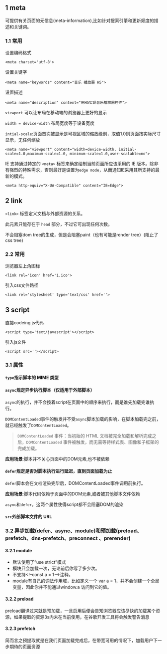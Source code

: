 #

## 1 meta

可提供有关页面的元信息(meta-information),比如针对搜索引擎和更新频度的描述和关键词。

### 1.1 常用

设置编码格式

`<meta charset='utf-8'>`



设置关键字

`<meta name="keywords" content="音乐 播放器 H5">`



设置描述

`<meta name="description" content="用H5实现音乐播放器控件">`

`viewport` 可以让布局在移动端的浏览器上更好的显示

`width = device-width` 布局宽度等于设备宽度

`intial-scale`:页面首次被显示是可视区域的缩放级别，取值1.0则页面按实际尺寸显示，无任何缩放

`<meta name="viewport" content="width=device-width, initial-scale=1.0,maximum-scale=1.0, minimum-scale=1.0,user-scalable=no">`

IE 支持通过特定的 `<meta>` 标签来确定绘制当前页面所应该采用的 IE 版本。除非有强烈的特殊需求，否则最好是设置为`edge mode`，从而通知IE采用其所支持的最新的模式。

`<meta http-equiv="X-UA-Compatible" content="IE=Edge">`

## 2 link

`<link>` 标签定义文档与外部资源的关系。

此元素只能存在于 `head` 部分，不过它可出现任何次数。

不会阻塞dom tree的生成，但是会阻塞paint（也有可能是render tree）(阻止了css tree)

### 2.2 常用

浏览器左上角图标

`<link rel='icon' href='1.ico'>`

引入css文件路径

`<link rel='stylesheet' type='text/css' href=''>`

## 3 script

直接codeing js代码

`<script type='text/javascript'></script>`

引入js文件

`<script src=''></script>`

### 3.1 属性

#### `type`指示脚本的 MIME 类型

#### `async`规定异步执行脚本（仅适用于外部脚本）

`async`的执行，并不会按着script在页面中的顺序来执行，而是谁先加载完谁执行。

`DOMContentLoaded`事件的触发并不受`async`脚本加载的影响，在脚本加载完之前，就已经触发了`DOMContentLoaded`。

>`DOMContentLoaded` 事件：当初始的 HTML 文档被完全加载和解析完成之后，`DOMContentLoaded` 事件被触发，而无需等待样式表、图像和子框架的完成加载。

**应用场景**:脚本并不关心页面中的DOM元素,也不被依赖

#### `defer`规定是否对脚本执行进行延迟，直到页面加载为止

`defer`脚本会在文档渲染完毕后，DOMContentLoaded事件调用前执行。

**应用场景**:脚本代码依赖于页面中的DOM元素,或者被其他脚本文件依赖

`async`和`defer`，这两个属性使得script都不会阻塞DOM的渲染

#### `src`外部脚本文件的 URL

### 3.2 异步加载(defer、async、module)和预加载(preload、prefetch、dns-prefetch、preconnect 、prerender)

#### 3.2.1 module

- 默认使用了”use strict”模式
- 模块只会加载一次，无论前后你写了多少次。
- 不支持<!–const a = 1–>注释。
- module有自己的词法作用域，比如定义一个 var a = 1，并不会创建一个全局变量，因此你并不能通过window.a 访问到它的值。

#### 3.2.2 preload

preload翻译过来就是预加载，一旦启用后便会告知浏览器应该尽快的加载某个资源，如果提取的资源3s内未在当前使用，在谷歌开发工具将会触发警告消息

#### 3.2.3 prefetch

简而言之预提取就是在我们页面加载完成后，在带宽可用的情况下，加载用户下一步期待的页面资源
